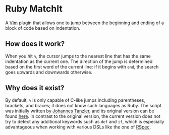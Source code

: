 # Ruby MatchIt
A [Vim](http://www.vim.org) plugin that allows one to jump between the
beginning and ending of a block of code based on indentation.

## How does it work?
When you hit `%`, the cursor jumps to the nearest line that has the same
indentation as the current one. The direction of the jump is determined
based on the first word of the current line: if it begins with `end`,
the search goes upwards and downwards otherwise.

## Why does it exist?
By default, `%` is only capable of C-like jumps including parentheses,
brackets, and braces; it does not know such languages as Ruby.
The script was initially written by
[Johannes Tanzler](http://www.vim.org/account/profile.php?user_id=223),
and its original version can be found
[here](http://www.vim.org/scripts/script.php?script_id=290).
In contrast to the original version, the current version does not try to
detect any additional keywords such as `def` and `if`, which is especially
advantageous when working with various DSLs like the one of
[RSpec](https://github.com/rspec/rspec).
